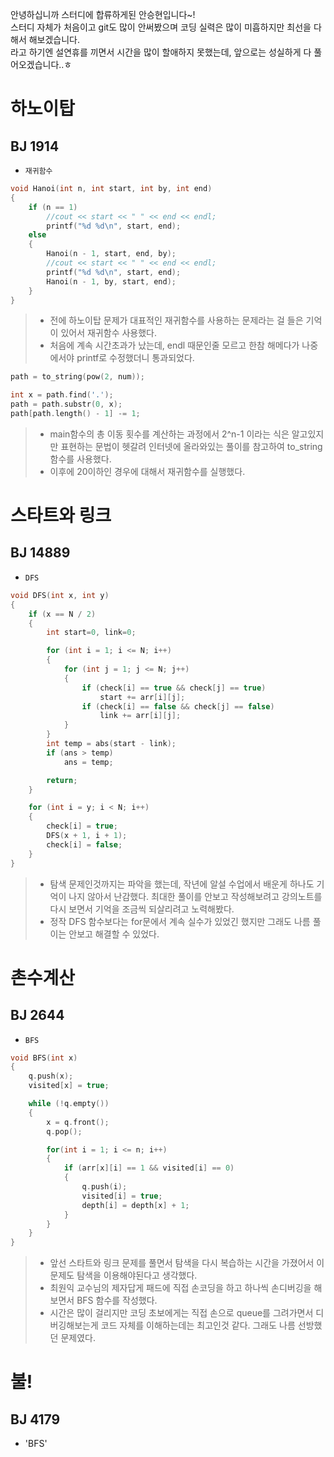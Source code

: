 안녕하십니까 스터디에 합류하게된 안승현입니다~!   
스터디 자체가 처음이고 git도 많이 안써봤으며 코딩 실력은 많이 미흡하지만 최선을 다해서 해보겠습니다.   
라고 하기엔 설연휴를 끼면서 시간을 많이 할애하지 못했는데, 앞으로는 성실하게 다 풀어오겠습니다..ㅎ   


# 하노이탑
## BJ 1914

- `재귀함수`

```c++
void Hanoi(int n, int start, int by, int end)
{
	if (n == 1)
		//cout << start << " " << end << endl;
		printf("%d %d\n", start, end);
	else
	{
		Hanoi(n - 1, start, end, by);
		//cout << start << " " << end << endl;
		printf("%d %d\n", start, end);
		Hanoi(n - 1, by, start, end);
	}
}
```
> - 전에 하노이탑 문제가 대표적인 재귀함수를 사용하는 문제라는 걸 들은 기억이 있어서 재귀함수 사용했다.
> - 처음에 계속 시간초과가 났는데, endl 때문인줄 모르고 한참 해메다가 나중에서야 printf로 수정했더니 통과되었다.

```c++
path = to_string(pow(2, num));

int x = path.find('.');
path = path.substr(0, x);
path[path.length() - 1] -= 1;
```
> - main함수의 총 이동 횟수를 계산하는 과정에서 2^n-1 이라는 식은 알고있지만 표현하는 문법이 헷갈려 인터넷에 올라와있는 풀이를 참고하여 to_string 함수를 사용했다.
> - 이후에 20이하인 경우에 대해서 재귀함수를 실행했다.   


# 스타트와 링크
## BJ 14889

- `DFS`

```c++
void DFS(int x, int y)
{
	if (x == N / 2)
	{
		int start=0, link=0;

		for (int i = 1; i <= N; i++)
		{
			for (int j = 1; j <= N; j++)
			{
				if (check[i] == true && check[j] == true)
					start += arr[i][j];
				if (check[i] == false && check[j] == false)
					link += arr[i][j];
			}
		}
		int temp = abs(start - link);
		if (ans > temp)
			ans = temp;

		return;
	}

	for (int i = y; i < N; i++)
	{
		check[i] = true;
		DFS(x + 1, i + 1);
		check[i] = false;
	}
}
```

> - 탐색 문제인것까지는 파악을 했는데, 작년에 알설 수업에서 배운게 하나도 기억이 나지 않아서 난감했다.
> 최대한 풀이를 안보고 작성해보려고 강의노트를 다시 보면서 기억을 조금씩 되살리려고 노력해봤다.
> - 정작 DFS 함수보다는 for문에서 계속 실수가 있었긴 했지만 그래도 나름 풀이는 안보고 해결할 수 있었다.
   
# 촌수계산
## BJ 2644

- `BFS`

```c++
void BFS(int x)
{
	q.push(x);
	visited[x] = true;

	while (!q.empty())
	{
		x = q.front();
		q.pop();

		for(int i = 1; i <= n; i++)
		{
			if (arr[x][i] == 1 && visited[i] == 0)
			{
				q.push(i);
				visited[i] = true;
				depth[i] = depth[x] + 1;
			}
		}
	}
}
```

> - 앞선 스타트와 링크 문제를 풀면서 탐색을 다시 복습하는 시간을 가졌어서 이 문제도 탐색을 이용해야된다고 생각했다.
> - 최원익 교수님의 제자답게 패드에 직접 손코딩을 하고 하나씩 손디버깅을 해보면서 BFS 함수를 작성했다.
> - 시간은 많이 걸리지만 코딩 초보에게는 직접 손으로 queue를 그려가면서 디버깅해보는게 코드 자체를 이해하는데는 최고인것 같다. 그래도 나름 선방했던 문제였다.

   
# 불!
## BJ 4179

- 'BFS'
```c++

```
